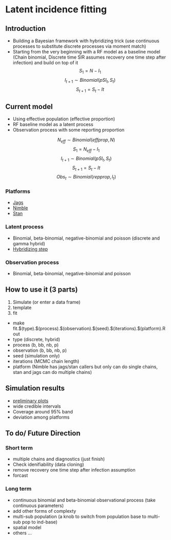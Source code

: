 # Latent incidence fitting 

## Introduction
- Building a Bayesian framework with hybridizing trick (use continuous processes to 
substitute discrete processes via moment match)
- Starting from the very beginning with a RF model as a baseline model (Chain binomial, 
Discrete time SIR assumes recovery one time step after infection) and build on top of it
$$ S_{1} = N - I_{1} $$
$$ I_{t+1} \sim Binomial(pSI_{t},S_{t}) $$
$$ S_{t+1} = S_{t} - I{t} $$

## Current model
- Using effective population (effective proportion)
- RF baseline model as a latent process 
- Observation process with some reporting proportion

$$ N_{eff} \sim Binomial(effprop, N) $$
$$ S_{1} = N_{eff} - I_{1} $$
$$ I_{t+1} \sim Binomial(pSI_{t},S_{t}) $$
$$ S_{t+1} = S_{t} - I{t} $$
$$ Obs_{t} \sim Binomial(repprop, I_{t}) $$

### Platforms 
- [Jags](http://mcmc-jags.sourceforge.net/)
- [Nimble](http://r-nimble.org/)
- [Stan](http://mc-stan.org/)

### Latent process
- Binomial, beta-binomial, negative-binomial and poisson (discrete and gamma hybrid)
- [Hybridizing step](http://rawgit.com/wzmli/hybrid/master/mm.html)

### Observation process
- Binomial, beta-binomial, negative-binomial and poisson

## How to use it (3 parts)
1. Simulate (or enter a data frame)
2. template
3. fit

- make fit.\$(type).\$(process).\$(observation).\$(seed).\$(iterations).\$(platform).Rout
- type (discrete, hybrid)
- process (b, bb, nb, p)
- observation (b, bb, nb, p)
- seed (simulation only)
- iterations (MCMC chain length)
- platform (Nimble has jags/stan callers but only can do single chains, stan and jags can do multiple chains)


## Simulation results
- [preliminary plots](http://rawgit.com/wzmli/hybrid/master/simplots.html)
- wide credible intervals
- Coverage around 95% band
- deviation among platforms 

## To do/ Future Direction

### Short term
- multiple chains and diagnostics (just finish)
- Check idenifiability (data cloning)
- remove recovery one time step after infection assumption
- forcast

### Long term
- continuous binomial and beta-binomial observational process (take continuous parameters)
- add other forms of complexty
- multi-sub population (a knob to switch from population base to multi-sub pop to ind-base)
- spatial model
- others ...


